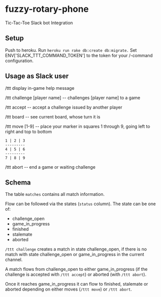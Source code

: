 # fuzzy-rotary-phone
Tic-Tac-Toe Slack bot Integration

## Setup
Push to heroku.
Run `heroku run rake db:create db:migrate.`
Set ENV['SLACK_TTT_COMMAND_TOKEN'] to the token for your /-command
configuration.

## Usage as Slack user
/ttt display in-game help message

/ttt challenge [player name] -- challenges [player name] to a game

/ttt accept -- accept a challenge issued by another player

/ttt board -- see current board, whose turn it is

/ttt move [1-9] -- place your marker in squares 1 through 9, going
   left to right and top to bottom
   ```
   1 | 2 | 3
   ---------
   4 | 5 | 6
   ---------
   7 | 8 | 9
   ```

/ttt abort -- end a game or waiting challenge

## Schema
The table `matches` contains all match information.

Flow can be followed via the states (`status` column).
The state can be one of:
- challenge_open
- game_in_progress
- finished
- stalemate
- aborted

`/ttt challenge` creates a match in state challenge_open, if there is no match
with state challenge_open or game_in_progress in the current channel.

A match flows from challenge_open to either game_in_progress (if the challenge
is accepted with `/ttt accept`) or aborted (with `/ttt abort`).

Once it reaches game_in_progress it can flow to finished, stalemate
or aborted depending on either moves (`/ttt move`) or `/ttt abort`.
